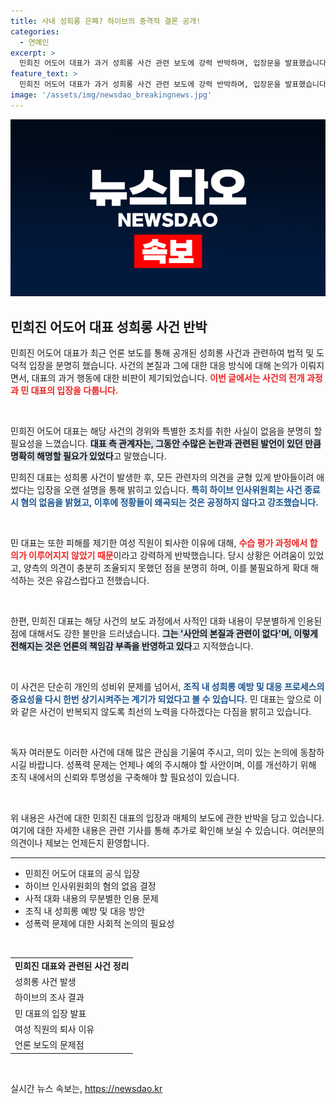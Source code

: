 ```yaml
---
title: 사내 성희롱 은폐? 하이브의 충격적 결론 공개!
categories:
  - 연예인
excerpt: >
  민희진 어도어 대표가 과거 성희롱 사건 관련 보도에 강력 반박하며, 입장문을 발표했습니다. 사건은 이미 종결된 사안으로, 피해자의 퇴사는 합의 불발 때문이라는 설명과 함께, 보도의 부당성을 강조했습니다. 클릭할 준비 되셨나요?
feature_text: >
  민희진 어도어 대표가 과거 성희롱 사건 관련 보도에 강력 반박하며, 입장문을 발표했습니다. 사건은 이미 종결된 사안으로, 피해자의 퇴사는 합의 불발 때문이라는 설명과 함께, 보도의 부당성을 강조했습니다. 클릭할 준비 되셨나요?
image: '/assets/img/newsdao_breakingnews.jpg'
---
```


<p><img src="/assets/img/newsdao_breakingnews.jpg" alt="cryptoinkorea 속보" /></p>

<h2 data-ke-size="size26">민희진 어도어 대표 성희롱 사건 반박</h2>

<p>민희진 어도어 대표가 최근 언론 보도를 통해 공개된 성희롱 사건과 관련하여 법적 및 도덕적 입장을 분명히 했습니다. 사건의 본질과 그에 대한 대응 방식에 대해 논의가 이뤄지면서, 대표의 과거 행동에 대한 비판이 제기되었습니다. <b><span style="color: #ee2323;">이번 글에서는 사건의 전개 과정과 민 대표의 입장을 다룹니다.</span></b> </p>

<p data-ke-size="size16">&nbsp;</p>

<p>민희진 어도어 대표는 해당 사건의 경위와 특별한 조치를 취한 사실이 없음을 분명히 할 필요성을 느꼈습니다. <b><span style="background-color: #21538527;">대표 측 관계자는, 그동안 수많은 논란과 관련된 발언이 있던 만큼 명확히 해명할 필요가 있었다</span></b>고 말했습니다. </p>

<p></p>

<p>민희진 대표는 성희롱 사건이 발생한 후, 모든 관련자의 의견을 균형 있게 받아들이려 애썼다는 입장을 오랜 설명을 통해 밝히고 있습니다. <b><span style="color: #1a5490;">특히 하이브 인사위원회는 사건 종료 시 혐의 없음을 밝혔고, 이후에 정황들이 왜곡되는 것은 공정하지 않다고 강조했습니다.</span></b> </p>

<p data-ke-size="size16">&nbsp;</p>

<p>민 대표는 또한 피해를 제기한 여성 직원이 퇴사한 이유에 대해, <b><span style="color: #ee2323;">수습 평가 과정에서 합의가 이루어지지 않았기 때문</span></b>이라고 강력하게 반박했습니다. 당시 상황은 어려움이 있었고, 양측의 의견이 충분히 조율되지 못했던 점을 분명히 하며, 이를 불필요하게 확대 해석하는 것은 유감스럽다고 전했습니다.</p>

<p data-ke-size="size16">&nbsp;</p>

<p>한편, 민희진 대표는 해당 사건의 보도 과정에서 사적인 대화 내용이 무분별하게 인용된 점에 대해서도 강한 불만을 드러냈습니다. <b><span style="background-color: #21538527;">그는 '사안의 본질과 관련이 없다'며, 이렇게 전해지는 것은 언론의 책임감 부족을 반영하고 있다</span></b>고 지적했습니다.</p>

<p data-ke-size="size16">&nbsp;</p>

<p>이 사건은 단순히 개인의 성비위 문제를 넘어서, <b><span style="color: #1a5490;">조직 내 성희롱 예방 및 대응 프로세스의 중요성을 다시 한번 상기시켜주는 계기가 되었다고 볼 수 있습니다.</span></b> 민 대표는 앞으로 이와 같은 사건이 반복되지 않도록 최선의 노력을 다하겠다는 다짐을 밝히고 있습니다.</p>

<p data-ke-size="size16">&nbsp;</p>

<p>독자 여러분도 이러한 사건에 대해 많은 관심을 기울여 주시고, 의미 있는 논의에 동참하시길 바랍니다. 성폭력 문제는 언제나 예의 주시해야 할 사안이며, 이를 개선하기 위해 조직 내에서의 신뢰와 투명성을 구축해야 할 필요성이 있습니다. </p>

<p data-ke-size="size16">&nbsp;</p>

<p>위 내용은 사건에 대한 민희진 대표의 입장과 매체의 보도에 관한 반박을 담고 있습니다. 여기에 대한 자세한 내용은 관련 기사를 통해 추가로 확인해 보실 수 있습니다. 여러분의 의견이나 제보는 언제든지 환영합니다.</p>

<hr> 

<ul>
    <li>민희진 어도어 대표의 공식 입장</li>
    <li>하이브 인사위원회의 혐의 없음 결정</li>
    <li>사적 대화 내용의 무분별한 인용 문제</li>
    <li>조직 내 성희롱 예방 및 대응 방안</li>
    <li>성폭력 문제에 대한 사회적 논의의 필요성</li>
</ul>

<p data-ke-size="size16">&nbsp;</p>

<table>
    <tr>
        <td style="text-align: center; height: 17px;"><b>민희진 대표와 관련된 사건 정리</b></td>
    </tr>
    <tr>
        <td>성희롱 사건 발생</td>
    </tr>
    <tr>
        <td>하이브의 조사 결과</td>
    </tr>
    <tr>
        <td>민 대표의 입장 발표</td>
    </tr>
    <tr>
        <td>여성 직원의 퇴사 이유</td>
    </tr>
    <tr>
        <td>언론 보도의 문제점</td>
    </tr>
</table>

<p data-ke-size="size16">&nbsp;</p>
실시간 뉴스 속보는, <a href="https://newsdao.kr" rel="dofollow">https://newsdao.kr</a>


